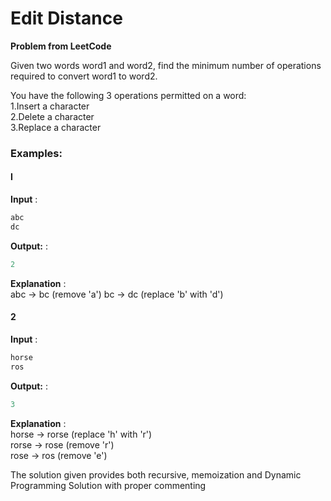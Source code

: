 # Edit Distance
**Problem from LeetCode**  
  
Given two words word1 and word2, find the minimum number of operations required to convert word1 to word2.

You have the following 3 operations permitted on a word:  
1.Insert a character  
2.Delete a character  
3.Replace a character  
  
### Examples:

#### I

**Input** : 
```java 
abc  
dc  
```

**Output:** : 
```java 
2
```
**Explanation** :  
abc -> bc (remove 'a')
bc -> dc (replace 'b' with 'd')

#### 2

**Input** : 
```java
horse  
ros
```

**Output:** : 
```java
3
```
**Explanation** :  
horse -> rorse (replace 'h' with 'r')  
rorse -> rose (remove 'r')  
rose -> ros (remove 'e')   



  
  The solution given provides both recursive, memoization and Dynamic Programming Solution with proper commenting 
